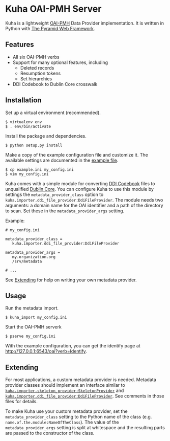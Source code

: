 Kuha OAI-PMH Server
===================

Kuha is a lightweight [OAI-PMH][] Data Provider implementation. It
is written in Python with [The Pyramid Web Framework][Pyramid].

Features
--------
 * All six OAI-PMH verbs
 * Support for many optional features, including
    * Deleted records
    * Resumption tokens
    * Set hierarchies
 * DDI Codebook to Dublin Core crosswalk

Installation
------------
Set up a virtual environment (recommended).

```
$ virtualenv env
$ . env/bin/activate
```

Install the package and dependencies.

```
$ python setup.py install
```

Make a copy of the example configuration file and customize it. The
available settings are documented in the [example file](example.ini).

```
$ cp example.ini my_config.ini
$ vim my_config.ini
```

Kuha comes with a simple module for converting [DDI Codebook][] files to
unqualified [Dublin Core][]. You can configure Kuha to use this
module by settings the `metadata_provider_class` option to
`kuha.importer.ddi_file_provider:DdiFileProvider`. The module needs two
arguments: a domain name for the OAI identifier and a path of the
directory to scan. Set these in the `metadata_provider_args` setting.

Example:

```
# my_config.ini

metadata_provider_class =
   kuha.importer.ddi_file_provider:DdiFileProvider

metadata_provider_args =
   my.organization.org
   /srv/metadata

# ...
```

See [Extending](#extending) for help on writing your own metadata
provider.

Usage
-----
Run the metadata import.

```
$ kuha_import my_config.ini
```

Start the OAI-PMH serverk

```
$ pserve my_config.ini
```

With the example configuration, you can get the identify page at
<http://127.0.0.1:6543/oai?verb=Identify>.

Extending
---------
For most applications, a custom metadata provider is needed.
Metadata provider classes should implement an interface similar to
[`kuha.importer.skeleton_provider:SkeletonProvider`](kuha/importer/skeleton_provider.py)
and
[`kuha.importer.ddi_file_provider:DdiFileProvider`](kuha/importer/ddi_file_provider.py).
See comments in those files for details.

To make Kuha use your custom metadata provider, set the
`metadata_provider_class` setting to the Python name of the class
(e.g. `name.of.the.module:NameOfTheClass`). The value of the
`metadata_provider_args` setting is split at whitespace and the
resulting parts are passed to the constructor of the class.

[OAI-PMH]: http://www.openarchives.org/pmh/
           "Open Archives Initiative Protocol for Metadata Harvesting"

[Pyramid]: http://docs.pylonsproject.org/projects/pyramid/en/latest/index.html
           "The Pyramid Web Framework"

[DDI Codebook]: http://www.ddialliance.org/Specification/DDI-Codebook/
                "DDI Codebook"

[Dublin Core]: http://dublincore.org/documents/dces/
               "Dublin Core Metadata Element Set"
